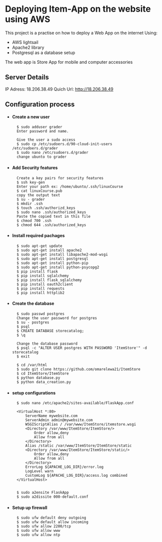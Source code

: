 # Deploying Item-App on the website using AWS
This project is a practise on how to deploy a Web App on the internet Using:
* AWS lightsail
* Apache2 library
* Postgresql as a database setup

The web app is Store App for mobile and computer accessories

## Server Details
IP Adress: 18.206.38.49
Quich Url: http://18.206.38.49

## Configuration process
* #### Create a new user

        $ sudo adduser grader
        Enter password and name. 

        Give the user a sudo access
        $ sudo cp /etc/sudoers.d/90-cloud-init-users /etc/sudoers.d/grader
        $ sudo nano /etc/sudoers.d/grader
        change ubunto to grader
        
* #### Add Security features

        Create a key pairs for security features
        $ ssh key-gen
        Enter your path ex: /home/ubunto/.ssh/linuxCourse
        $ cat linuxCourse.pub
        copy the output text 
        $ su - grader
        $ mkdir .ssh
        $ touch .ssh/authorizd_keys
        $ sudo nano .ssh/authorized_keys
        Paste the copied text in this file
        $ chmod 700 .ssh
        $ chmod 644 .ssh/authorized_keys
        
* #### Install required pachages
    
        $ sudo apt-get update
        $ sudo apt-get install apache2
        $ sudo apt-get install libapache2-mod-wsgi
        $ sudo apt-get install postgresql
        $ sudo apt-get install python-pip
        $ sudo apt-get install python-psycopg2
        $ pip install flask
        $ pip install sqlalchemy
        $ pip install flask_sqlalchemy
        $ pip install oauth2client
        $ pip install requests
        $ pip install httplib2

* #### Create the database
        $ sudo passwd postgres
        Change the user password for postgres
        $ su - postgres
        $ psql
        $ CREATE DATABASE storecatalog;
        $ \q
        
        Change the database password
        $ psql -c "ALTER USER postgres WITH PASSWORD 'ItemStore'" -d storecatalog
        $ exit

        $ cd /var/html
        $ sudo git clone https://github.com/omarelewa21/ItemStore
        $ cd ItemStore/ItemStore
        $ python database.py
        $ python data_creation.py
        
* #### setup configurations
        $ sudo nano /etc/apache2/sites-available/FlaskApp.conf

        <VirtualHost *:80>
    		ServerName mywebsite.com
    		ServerAdmin admin@mywebsite.com
    		WSGIScriptAlias / /var/www/ItemStore/itemstore.wsgi
    		<Directory /var/www/ItemStore/ItemStore/>
    			Order allow,deny
    			Allow from all
    		</Directory>
    		Alias /static /var/www/ItemStore/ItemStore/static
    		<Directory /var/www/ItemStore/ItemStore/static/>
    			Order allow,deny
    			Allow from all
    		</Directory>
    		ErrorLog ${APACHE_LOG_DIR}/error.log
    		LogLevel warn
    		CustomLog ${APACHE_LOG_DIR}/access.log combined
        </VirtualHost>
        
        
        $ sudo a2ensite FlaskApp
        $ sudo a2dissite 000-default.conf
        
* #### Setup up firewall
        $ sudo ufw default deny outgoing
        $ sudo ufw default allow incoming
        $ sudo ufw allow 2200/tcp
        $ sudo ufw allow www
        $ sudo ufw allow ntp

